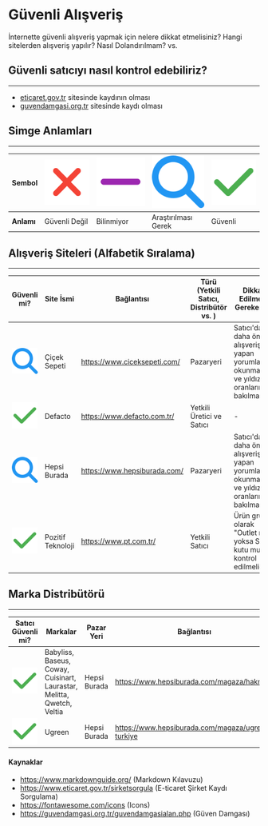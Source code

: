 # Güvenli Alışveriş
İnternette güvenli alışveriş yapmak için nelere dikkat etmelisiniz? Hangi sitelerden alışveriş yapılır? Nasıl Dolandırılmam? vs.



## Güvenli satıcıyı nasıl kontrol edebiliriz?
---
- [eticaret.gov.tr](https://www.eticaret.gov.tr/) sitesinde kaydının olması
- [guvendamgasi.org.tr](https://guvendamgasi.org.tr/guvendamgasialan.php) sitesinde kaydı olması


## Simge Anlamları
---

<!--
| Sembol | Anlamı |
| - | - |
| [![değil](assets/xmark.svg)](##) | Değil |
| [![bilinmiyor](assets/minus.svg)](##) | Bilinmiyor |
| [![araştırılması gerek](assets/magnifying-glass.svg)](##) | Araştırılması Gerek |
| [![güvenli](assets/check.svg)](##)  | Güvenli | -->

| Sembol | [![değil](assets/xmark.svg)](##) | [![bilinmiyor](assets/minus.svg)](##) | [![araştırılması gerek](assets/magnifying-glass.svg)](##) | [![güvenli](assets/check.svg)](##) |
| - | - | - | - | - |
| **Anlamı** | Güvenli Değil | Bilinmiyor | Araştırılması Gerek | Güvenli |

## Alışveriş Siteleri (Alfabetik Sıralama)
---

| Güvenli mi? | Site İsmi | Bağlantısı | Türü (Yetkili Satıcı, Distribütör vs. ) | Dikkat Edilmesi Gerekenler | Kaynak |
| - | - | - | - | - | - |
| [![araştırılması gerek](assets/magnifying-glass.svg)](##) | Çiçek Sepeti | https://www.ciceksepeti.com/ | Pazaryeri   | Satıcı'dan daha önce alışveriş yapan yorumları okunmalı ve yıldız oranlarına bakılmalıdır. | [eticaret.gov.tr](https://www.eticaret.gov.tr/siteprofil/fee46ef71a1b4c22871e7e724a7cee5e/wwwciceksepeticom)
| [![güvenli](assets/check.svg)](##) | Defacto | https://www.defacto.com.tr/ | Yetkili Üretici ve Satıcı   | - | [eticaret.gov.tr](https://www.eticaret.gov.tr/siteprofil/8a446bfb0c8a4b03ab73e57d9c6856fa/wwwdefactocomtr) (Güvensiz görülüyor?) |
| [![araştırılması gerek](assets/magnifying-glass.svg)](##) | Hepsi Burada | https://www.hepsiburada.com/ | Pazaryeri   | Satıcı'dan daha önce alışveriş yapan yorumları okunmalı ve yıldız oranlarına bakılmalıdır. | [eticaret.gov.tr](https://www.eticaret.gov.tr/siteprofil/8196fdef645148a88d019af721915768/wwwhepsiburadacom) |
| [![güvenli](assets/check.svg)](##)  | Pozitif Teknoloji | https://www.pt.com.tr/ | Yetkili Satıcı | Ürün grubu olarak "Outlet mi yoksa Sıfır kutu mu" kontrol edilmelidir. | [eticaret.gov.tr](https://www.eticaret.gov.tr/siteprofil/f7cd8e746bcb4a068233359ea05a89c2/wwwptcomtr) | 


## Marka Distribütörü
---

| Satıcı Güvenli mi? | Markalar | Pazar Yeri | Bağlantısı | Kaynak |
| - | - | - | - | - |
| [![güvenli](assets/check.svg)](##) | Babyliss, Baseus, Coway, Cuisinart, Laurastar, Melitta, Qwetch, Veltia | Hepsi Burada | https://www.hepsiburada.com/magaza/hakman | [eticaret.gov.tr](https://www.eticaret.gov.tr/siteprofil/CA9A983BC31848AEA67B920C35466372/wwwhakmancomtr) |
| [![güvenli](assets/check.svg)](##) | Ugreen | Hepsi Burada | https://www.hepsiburada.com/magaza/ugreen-turkiye | [ugreen.com.tr](https://ugreen.com.tr/ugreen-turkiye-hakkinda/) |

#### Kaynaklar
- https://www.markdownguide.org/ (Markdown Kılavuzu)
- https://www.eticaret.gov.tr/sirketsorgula (E-ticaret Şirket Kaydı Sorgulama)
- https://fontawesome.com/icons (Icons)
- https://guvendamgasi.org.tr/guvendamgasialan.php (Güven Damgası)
